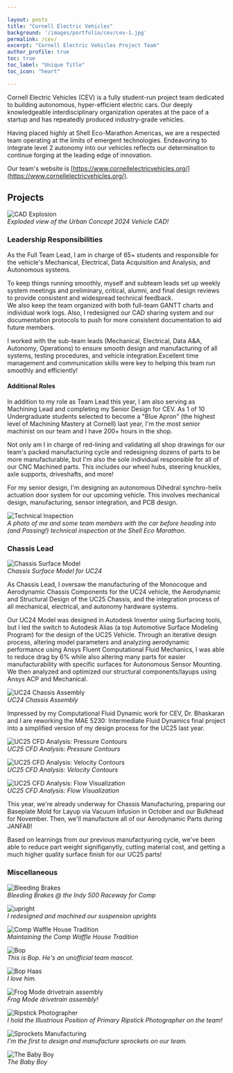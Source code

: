 ```yaml
---

layout: posts
title: "Cornell Electric Vehicles"
background: '/images/portfolio/cev/cev-1.jpg'
permalink: /cev/
excerpt: "Cornell Electric Vehicles Project Team"
author_profile: true
toc: true
toc_label: "Unique Title"
toc_icon: "heart"

---
```

<!-- <aside class="sidebar__right">
<nav class="toc" markdown="1">
<header><h4 class="nav__title"><i class="fas fa-{{ include.icon | default: 'file-alt' }}"></i> {{ include.title | default: site.data.ui-text[site.locale].toc_label }}</h4></header>
*  Auto generated table of contents
{:toc .toc__menu}
</nav>
</aside> -->
Cornell Electric Vehicles (CEV) is a fully student-run project team dedicated to building autonomous, hyper-efficient electric cars. Our deeply knowledgeable interdisciplinary organization operates at the pace of a startup and has repeatedly produced industry-grade vehicles.  

Having placed highly at Shell Eco-Marathon Americas, we are a respected team operating at the limits of emergent technologies. Endeavoring to integrate level 2 autonomy into our vehicles reflects our determination to continue forging at the leading edge of innovation.  

Our team's website is [https://www.cornellelectricvehicles.org/](https://www.cornellelectricvehicles.org/).

## Projects

![CAD Explosion](images/portfolio/cev/cad-explode.gif)  
*Exploded view of the Urban Concept 2024 Vehicle CAD!*

### Leadership Responsibilities

As the Full Team Lead, I am in charge of 65+ students and responsible for the vehicle's Mechanical, Electrical, Data Acquisition and Analysis, and Autonomous systems.  

To keep things running smoothly, myself and subteam leads set up weekly system meetings and preliminary, critical, alumni, and final design reviews to provide consistent and widespread technical feedback.  
We also keep the team organized with both full-team GANTT charts and individual work logs. Also, I redesigned our CAD sharing system and our documentation protocols to push for more consistent documentation to aid future members.

I worked with the sub-team leads (Mechanical, Electrical, Data A&A, Autonomy, Operations) to ensure smooth design and manufacturing of all systems, testing procedures, and vehicle integration.Excellent time management and communication skills were key to helping this team run smoothly and efficiently!

#### Additional Roles

In addition to my role as Team Lead this year, I am also serving as Machining Lead and completing my Senior Design for CEV. As 1 of 10 Undergraduate students selected to become a "Blue Apron" (the highest level of Machining Mastery at Cornell) last year, I'm the most senior machinist on our team and I have 200+ hours in the shop.  

Not only am I in charge of red-lining and validating all shop drawings for our team's packed manufacturing cycle and redesigning dozens of parts to be more manufacturable, but I'm also the sole individual responsible for all of our CNC Machined parts. This includes our wheel hubs, steering knuckles, axle supports, driveshafts, and more!

For my senior design, I'm designing an autonomous Dihedral synchro-helix actuation door system for our upcoming vehicle. This involves mechanical design, manufacturing, sensor integration, and PCB design.

![Technical Inspection](images/portfolio/cev/comp_tech.JPG)  
*A photo of me and some team members with the car before heading into (and Passing!) technical inspection at the Shell Eco Marathon.*

### Chassis Lead

![Chassis Surface Model](images/portfolio/cev/aero.jpg)  
*Chassis Surface Model for UC24*

As Chassis Lead, I oversaw the manufacturing of the Monocoque and Aerodynamic Chassis Components for the UC24 vehicle, the Aerodynamic and Structural Design of the UC25 Chassis, and the integration process of all mechanical, electrical, and autonomy hardware systems.  

Our UC24 Model was designed in Autodesk Inventor using Surfacing tools, but I led the switch to Autodesk Alias (a top Automotive Surface Modeling Program) for the design of the UC25 Vehicle. Through an iterative design process, altering model parameters and analyzing aerodynamic performance using Ansys Fluent Computational Fluid Mechanics, I was able to reduce drag by 6% while also altering many parts for easier manufacturability with specific surfaces for Autonomous Sensor Mounting. We then analyzed and optimized our structural components/layups using Ansys ACP and Mechanical.

![UC24 Chassis Assembly](images/portfolio/cev/chassis.jpg)  
*UC24 Chassis Assembly*

Impressed by my Computational Fluid Dynamic work for CEV, Dr. Bhaskaran and I are reworking the MAE 5230: Intermediate Fluid Dynamics final project into a simplified version of my design process for the UC25 last year.

![UC25 CFD Analysis: Pressure Contours](images/portfolio/cev/pressure.png)  
*UC25 CFD Analysis: Pressure Contours*

![UC25 CFD Analysis: Velocity Contours](images/portfolio/cev/vel_cont.png)  
*UC25 CFD Analysis: Velocity Contours*

![UC25 CFD Analysis: Flow Visualization](images/portfolio/cev/flow_viz.png)  
*UC25 CFD Analysis: Flow Visualization*

This year, we're already underway for Chassis Manufacturing, preparing our Baseplate Mold for Layup via Vacuum Infusion in October and our Bulkhead for November. Then, we'll manufacture all of our Aerodynamic Parts during JANFAB!

Based on learnings from our previous manufactyuring cycle, we've been able to reduce part weight signifiganytly, cutting material cost, and getting a much higher quality surface finish for our UC25 parts!

### Miscellaneous

![Bleeding Brakes](images/portfolio/cev/comp_brakes.jpg)  
*Bleeding Brakes @ the Indy 500 Raceway for Comp*

![upright](images/portfolio/cev/upright.JPG)  
*I redesigned and machined our suspension uprights*

![Comp Waffle House Tradition](images/portfolio/cev/comp_wafflehouse.jpg)  
*Maintaining the Comp Waffle House Tradition*

![Bop](images/portfolio/cev/bop.gif)  
*This is Bop. He's an unofficial team mascot.*

![Bop Haas](images/portfolio/cev/bop_haas.jpg)  
*I love him.*

![Frog Mode drivetrain assembly](images/portfolio/cev/frog.jpg)  
*Frog Mode drivetrain assembly!*

![Ripstick Photographer](images/portfolio/cev/cam.jpg)  
*I hold the Illustrious Position of Primary Ripstick Photographer on the team!*

![Sprockets Manufacturing](images/portfolio/cev/sprocket_cnc.jpg)  
*I'm the first to design and manufacture sprockets on our team.*

![The Baby Boy](images/portfolio/cev/baby.jpg)  
*The Baby Boy*
